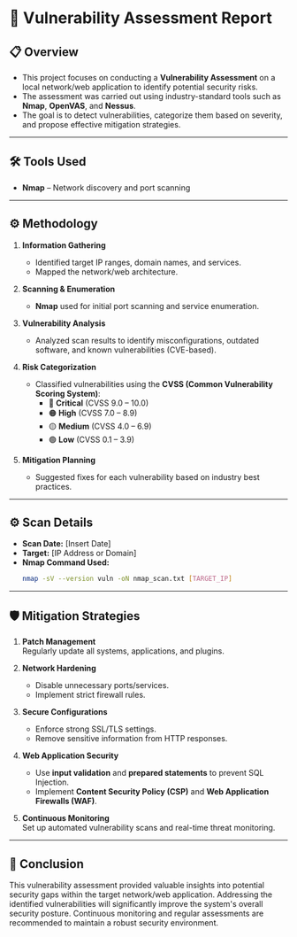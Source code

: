 # 🔐 Vulnerability Assessment Report

## 📋 Overview
- This project focuses on conducting a **Vulnerability Assessment** on a local network/web application to identify potential security risks.
- The assessment was carried out using industry-standard tools such as **Nmap**, **OpenVAS**, and **Nessus**.
- The goal is to detect vulnerabilities, categorize them based on severity, and propose effective mitigation strategies.

---

## 🛠️ Tools Used
- **Nmap** – Network discovery and port scanning

---

## ⚙️ Methodology

1. **Information Gathering**
   - Identified target IP ranges, domain names, and services.
   - Mapped the network/web architecture.

2. **Scanning & Enumeration**
   - **Nmap** used for initial port scanning and service enumeration.

3. **Vulnerability Analysis**
   - Analyzed scan results to identify misconfigurations, outdated software, and known vulnerabilities (CVE-based).

4. **Risk Categorization**
   - Classified vulnerabilities using the **CVSS (Common Vulnerability Scoring System)**:
     - 🔴 **Critical** (CVSS 9.0 – 10.0)
     - 🟠 **High** (CVSS 7.0 – 8.9)
     - 🟡 **Medium** (CVSS 4.0 – 6.9)
     - 🟢 **Low** (CVSS 0.1 – 3.9)

5. **Mitigation Planning**
   - Suggested fixes for each vulnerability based on industry best practices.

---
## ⚙️ Scan Details

- **Scan Date:** [Insert Date]
- **Target:** [IP Address or Domain]
- **Nmap Command Used:**
  ```bash
  nmap -sV --version vuln -oN nmap_scan.txt [TARGET_IP]
---

## 🛡️ Mitigation Strategies

1. **Patch Management**  
   Regularly update all systems, applications, and plugins.

2. **Network Hardening**  
   - Disable unnecessary ports/services.  
   - Implement strict firewall rules.

3. **Secure Configurations**  
   - Enforce strong SSL/TLS settings.  
   - Remove sensitive information from HTTP responses.

4. **Web Application Security**  
   - Use **input validation** and **prepared statements** to prevent SQL Injection.  
   - Implement **Content Security Policy (CSP)** and **Web Application Firewalls (WAF)**.

5. **Continuous Monitoring**  
   Set up automated vulnerability scans and real-time threat monitoring.

---

## 📖 Conclusion
This vulnerability assessment provided valuable insights into potential security gaps within the target network/web application. Addressing the identified vulnerabilities will significantly improve the system's overall security posture. Continuous monitoring and regular assessments are recommended to maintain a robust security environment.
